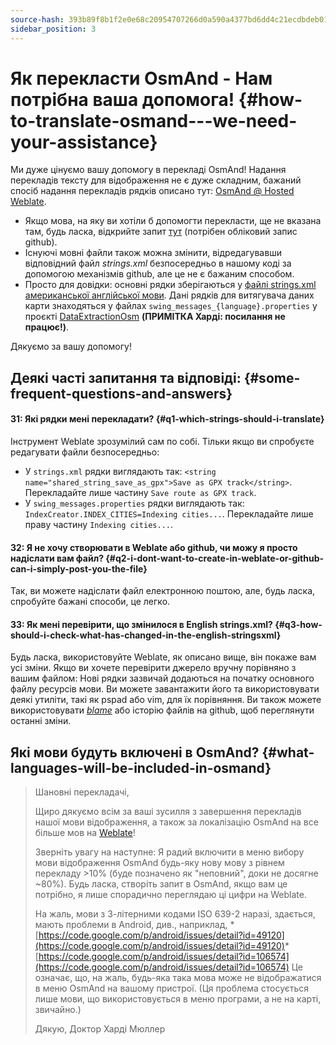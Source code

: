 ```yaml
---
source-hash: 393b89f8b1f2e0e68c20954707266d0a590a4377bd6dd4c21ecdbdeb01c7e21b
sidebar_position: 3
---
```


# Як перекласти OsmAnd - Нам потрібна ваша допомога! {#how-to-translate-osmand---we-need-your-assistance}


Ми дуже цінуємо вашу допомогу в перекладі OsmAnd! Надання перекладів тексту для відображення не є дуже складним, бажаний спосіб надання перекладів рядків описано тут: [OsmAnd @ Hosted Weblate](https://hosted.weblate.org/projects/osmand/).

* Якщо мова, на яку ви хотіли б допомогти перекласти, ще не вказана там, будь ласка, відкрийте запит [тут](https://github.com/osmandapp/Osmand/issues) (потрібен обліковий запис github).
* Існуючі мовні файли також можна змінити, відредагувавши відповідний файл _strings.xml_ безпосередньо в нашому коді за допомогою механізмів github, але це не є бажаним способом.
* Просто для довідки: основні рядки зберігаються у [файлі strings.xml американської англійської мови](https://github.com/osmandapp/Osmand/blob/master/OsmAnd/res/values/strings.xml). Дані рядків для витягувача даних карти знаходяться у файлах `swing_messages_{language}.properties` у проєкті [DataExtractionOsm](https://github.com/osmandapp/Osmand/tree/master/DataExtractionOSM/src/net/osmand/swing) **(ПРИМІТКА Харді: посилання не працює!)**.

Дякуємо за вашу допомогу!

## Деякі часті запитання та відповіді: {#some-frequent-questions-and-answers}

#### З1: Які рядки мені перекладати? {#q1-which-strings-should-i-translate}
Інструмент Weblate зрозумілий сам по собі. Тільки якщо ви спробуєте редагувати файли безпосередньо:
* У `strings.xml` рядки виглядають так: `<string name="shared_string_save_as_gpx">Save as GPX track</string>`. Перекладайте лише частину `Save route as GPX track`.
* У `swing_messages.properties` рядки виглядають так: `IndexCreator.INDEX_CITIES=Indexing cities...`. Перекладайте лише праву частину `Indexing cities...`.

#### З2: Я не хочу створювати в Weblate або github, чи можу я просто надіслати вам файл? {#q2-i-dont-want-to-create-in-weblate-or-github-can-i-simply-post-you-the-file}
Так, ви можете надіслати файл електронною поштою, але, будь ласка, спробуйте бажані способи, це легко.

#### З3: Як мені перевірити, що змінилося в __English strings.xml__? {#q3-how-should-i-check-what-has-changed-in-the-english-stringsxml}
Будь ласка, використовуйте Weblate, як описано вище, він покаже вам усі зміни. Якщо ви хочете перевірити джерело вручну порівняно з вашим файлом: Нові рядки зазвичай додаються на початку основного файлу ресурсів мови. Ви можете завантажити його та використовувати деякі утиліти, такі як pspad або vim, для їх порівняння. Ви також можете використовувати *[blame](https://github.com/osmandapp/Osmand/blame/master/OsmAnd/res/values/strings.xml)* або історію файлів на github, щоб переглянути останні зміни.

## Які мови будуть включені в OsmAnd? {#what-languages-will-be-included-in-osmand}

> Шановні перекладачі,
>
> Щиро дякуємо всім за ваші зусилля з завершення перекладів нашої мови відображення, а також за локалізацію OsmAnd на все більше мов на [Weblate](https://hosted.weblate.org/projects/osmand/)!
>
> Зверніть увагу на наступне: Я радий включити в меню вибору мови відображення OsmAnd будь-яку нову мову з рівнем перекладу >10% (буде позначено як "неповний", доки не досягне ~80%). Будь ласка, створіть запит в OsmAnd, якщо вам це потрібно, я лише спорадично переглядаю ці цифри на Weblate.
>
> На жаль, мови з 3-літерними кодами ISO 639-2 наразі, здається, мають проблеми в Android, див., наприклад, * [https://code.google.com/p/android/issues/detail?id=49120](https://code.google.com/p/android/issues/detail?id=49120)* [https://code.google.com/p/android/issues/detail?id=106574](https://code.google.com/p/android/issues/detail?id=106574)
> Це означає, що, на жаль, будь-яка така мова може не відображатися в меню OsmAnd на вашому пристрої. (Ця проблема стосується лише мови, що використовується в меню програми, а не на карті, звичайно.)
>
> Дякую,
> Доктор Харді Мюллер